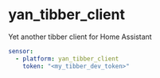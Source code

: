 # yan_tibber_client

Yet another tibber client for Home Assistant

```yaml
sensor:
  - platform: yan_tibber_client
    token: "<my_tibber_dev_token>"
```
